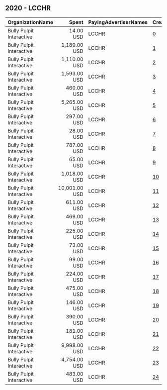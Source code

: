 ## 2020 - LCCHR 
|OrganizationName|Spent|PayingAdvertiserNames|CreativeUrls|Impressions|Genders|AgeBrackets|CountryCodes|BillingAddresses|CandidateBallotInformation|
|:---|---:|:---|:---|---:|:---|:---|:---|:---|:---|
|Bully Pulpit Interactive|14.00 USD|LCCHR|[0](https://www.snap.com/political-ads/asset/7263b424cd694032f060ea3361389dd41be1803ad36871ef10c6b9e6b1ca8a2d?mediaType=mp4)|3,548||18-34|united states|"1445 New York Ave NW,Washington,20005,US"||
|Bully Pulpit Interactive|1,189.00 USD|LCCHR|[1](https://www.snap.com/political-ads/asset/0306922a18de8127d86abfb0613c930698dae075388a2dce1b08d5ac119f1c48?mediaType=mp4)|484,264||18-35|united states|"1445 New York Ave NW,Washington,20005,US"|Voting Rights Protections|
|Bully Pulpit Interactive|1,110.00 USD|LCCHR|[2](https://www.snap.com/political-ads/asset/cd090d9f534c413ebcefa6d7705f24b92bade70dac1a1b0f789f8c692e2bf1e1?mediaType=mp4)|415,075||18+|united states|"1445 New York Ave NW,Washington,20005,US"|Voting Rights Protections|
|Bully Pulpit Interactive|1,593.00 USD|LCCHR|[3](https://www.snap.com/political-ads/asset/cd090d9f534c413ebcefa6d7705f24b92bade70dac1a1b0f789f8c692e2bf1e1?mediaType=mp4)|707,957||18+|united states|"1445 New York Ave NW,Washington,20005,US"|Voting Rights Protections|
|Bully Pulpit Interactive|460.00 USD|LCCHR|[4](https://www.snap.com/political-ads/asset/bc4a52867a0efedac95d48b9bb331f34fc00e8163e187aad786dc5d85f06e7a4?mediaType=mp4)|180,217||18-35|united states|"1445 New York Ave NW,Washington,20005,US"|Voting Rights Protections|
|Bully Pulpit Interactive|5,265.00 USD|LCCHR|[5](https://www.snap.com/political-ads/asset/5059b566d795373f7a934afb82f4d0bd6aa9e8f1e9ee05720e4d2cec633c2507?mediaType=mp4)|1,558,605||18-30|united states|"1445 New York Ave NW,Washington,20005,US"||
|Bully Pulpit Interactive|297.00 USD|LCCHR|[6](https://www.snap.com/political-ads/asset/0306922a18de8127d86abfb0613c930698dae075388a2dce1b08d5ac119f1c48?mediaType=mp4)|78,608||18+|united states|"1445 New York Ave NW,Washington,20005,US"|Voting Rights Protections|
|Bully Pulpit Interactive|28.00 USD|LCCHR|[7](https://www.snap.com/political-ads/asset/c9d1dbc89d73f735643726e5bdc5a6cf1638ad237bee354529e9d7901a3ed43c?mediaType=mp4)|10,220||18-34|united states|"1445 New York Ave NW,Washington,20005,US"||
|Bully Pulpit Interactive|787.00 USD|LCCHR|[8](https://www.snap.com/political-ads/asset/bc4a52867a0efedac95d48b9bb331f34fc00e8163e187aad786dc5d85f06e7a4?mediaType=mp4)|216,299||18+|united states|"1445 New York Ave NW,Washington,20005,US"|Voting Rights Protections|
|Bully Pulpit Interactive|65.00 USD|LCCHR|[9](https://www.snap.com/political-ads/asset/bc4a52867a0efedac95d48b9bb331f34fc00e8163e187aad786dc5d85f06e7a4?mediaType=mp4)|13,161||18-34|united states|"1445 New York Ave NW,Washington,20005,US"||
|Bully Pulpit Interactive|1,018.00 USD|LCCHR|[10](https://www.snap.com/political-ads/asset/bc4a52867a0efedac95d48b9bb331f34fc00e8163e187aad786dc5d85f06e7a4?mediaType=mp4)|414,423||18+|united states|"1445 New York Ave NW,Washington,20005,US"|Voting Rights Protections|
|Bully Pulpit Interactive|10,001.00 USD|LCCHR|[11](https://www.snap.com/political-ads/asset/5059b566d795373f7a934afb82f4d0bd6aa9e8f1e9ee05720e4d2cec633c2507?mediaType=mp4)|3,477,673||18-30|united states|"1445 New York Ave NW,Washington,20005,US"||
|Bully Pulpit Interactive|611.00 USD|LCCHR|[12](https://www.snap.com/political-ads/asset/0306922a18de8127d86abfb0613c930698dae075388a2dce1b08d5ac119f1c48?mediaType=mp4)|150,995||18+|united states|"1445 New York Ave NW,Washington,20005,US"|Voting Rights Protections|
|Bully Pulpit Interactive|469.00 USD|LCCHR|[13](https://www.snap.com/political-ads/asset/bc4a52867a0efedac95d48b9bb331f34fc00e8163e187aad786dc5d85f06e7a4?mediaType=mp4)|157,640||18+|united states|"1445 New York Ave NW,Washington,20005,US"|Voting Rights Protections|
|Bully Pulpit Interactive|225.00 USD|LCCHR|[14](https://www.snap.com/political-ads/asset/065c49d7ab9e62ba6182ddfc857b9d33c0b4fc0897020281a1ce898b0d8f7c72?mediaType=mp4)|91,667||18-35|united states|"1445 New York Ave NW,Washington,20005,US"|Voting Rights Protections|
|Bully Pulpit Interactive|73.00 USD|LCCHR|[15](https://www.snap.com/political-ads/asset/bc4a52867a0efedac95d48b9bb331f34fc00e8163e187aad786dc5d85f06e7a4?mediaType=mp4)|21,067||18-34|united states|"1445 New York Ave NW,Washington,20005,US"||
|Bully Pulpit Interactive|99.00 USD|LCCHR|[16](https://www.snap.com/political-ads/asset/0306922a18de8127d86abfb0613c930698dae075388a2dce1b08d5ac119f1c48?mediaType=mp4)|35,369||18+|united states|"1445 New York Ave NW,Washington,20005,US"|Voting Rights Protections|
|Bully Pulpit Interactive|224.00 USD|LCCHR|[17](https://www.snap.com/political-ads/asset/c9d1dbc89d73f735643726e5bdc5a6cf1638ad237bee354529e9d7901a3ed43c?mediaType=mp4)|72,205||18-34|united states|"1445 New York Ave NW,Washington,20005,US"||
|Bully Pulpit Interactive|475.00 USD|LCCHR|[18](https://www.snap.com/political-ads/asset/cd090d9f534c413ebcefa6d7705f24b92bade70dac1a1b0f789f8c692e2bf1e1?mediaType=mp4)|160,764||18+|united states|"1445 New York Ave NW,Washington,20005,US"|Voting Rights Protections|
|Bully Pulpit Interactive|146.00 USD|LCCHR|[19](https://www.snap.com/political-ads/asset/7263b424cd694032f060ea3361389dd41be1803ad36871ef10c6b9e6b1ca8a2d?mediaType=mp4)|54,093||18-34|united states|"1445 New York Ave NW,Washington,20005,US"||
|Bully Pulpit Interactive|390.00 USD|LCCHR|[20](https://www.snap.com/political-ads/asset/0306922a18de8127d86abfb0613c930698dae075388a2dce1b08d5ac119f1c48?mediaType=mp4)|139,647||18+|united states|"1445 New York Ave NW,Washington,20005,US"|Voting Rights Protections|
|Bully Pulpit Interactive|181.00 USD|LCCHR|[21](https://www.snap.com/political-ads/asset/bc4a52867a0efedac95d48b9bb331f34fc00e8163e187aad786dc5d85f06e7a4?mediaType=mp4)|63,347||18+|united states|"1445 New York Ave NW,Washington,20005,US"|Voting Rights Protections|
|Bully Pulpit Interactive|9,998.00 USD|LCCHR|[22](https://www.snap.com/political-ads/asset/55016f77461bd6587f34ca5f38c8333be51d252851b6b883d2c60a3c2b983188?mediaType=mp4)|1,571,778||18-30|united states|"1445 New York Ave NW,Washington,20005,US"||
|Bully Pulpit Interactive|4,754.00 USD|LCCHR|[23](https://www.snap.com/political-ads/asset/55016f77461bd6587f34ca5f38c8333be51d252851b6b883d2c60a3c2b983188?mediaType=mp4)|664,310||18-30|united states|"1445 New York Ave NW,Washington,20005,US"||
|Bully Pulpit Interactive|483.00 USD|LCCHR|[24](https://www.snap.com/political-ads/asset/cd090d9f534c413ebcefa6d7705f24b92bade70dac1a1b0f789f8c692e2bf1e1?mediaType=mp4)|140,149||18+|united states|"1445 New York Ave NW,Washington,20005,US"|Voting Rights Protections|
